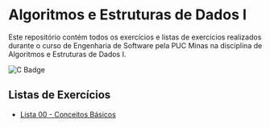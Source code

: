 # Algoritmos e Estruturas de Dados I

Este repositório contém todos os exercícios e listas de exercícios realizados durante o curso de Engenharia de Software pela PUC Minas na disciplina de Algoritmos e Estruturas de Dados I.

![C Badge](https://img.shields.io/badge/language-C-blue)

## Listas de Exercícios

- [Lista 00 - Conceitos Básicos](https://github.com/righigor/aeds-I/tree/main/lista-00)
